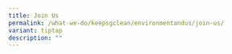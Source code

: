 ```yaml
---
title: Join Us
permalink: /what-we-do/keepsgclean/environmentandus/join-us/
variant: tiptap
description: ""
---
```

